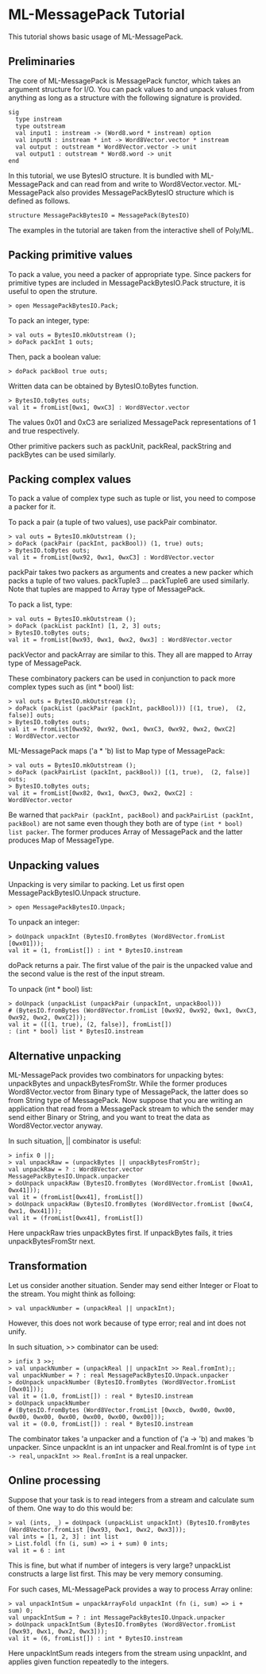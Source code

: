 ML-MessagePack Tutorial
=======================

This tutorial shows basic usage of ML-MessagePack.

## Preliminaries

The core of ML-MessagePack is MessagePack functor, which takes an argument structure for I/O.
You can pack values to and unpack values from anything as long as a structure with the following signature is provided.

    sig
      type instream
      type outstream
      val input1 : instream -> (Word8.word * instream) option
      val inputN : instream * int -> Word8Vector.vector * instream
      val output : outstream * Word8Vector.vector -> unit
      val output1 : outstream * Word8.word -> unit
    end

In this tutorial, we use BytesIO structure. It is bundled with ML-MessagePack and can read from and write to Word8Vector.vector.
ML-MessagePack also provides MessagePackBytesIO structure which is defined as follows.

    structure MessagePackBytesIO = MessagePack(BytesIO)

The examples in the tutorial are taken from the interactive shell of Poly/ML.

## Packing primitive values

To pack a value, you need a packer of appropriate type.
Since packers for primitive types are included in MessagePackBytesIO.Pack structure, it is useful to open the struture.

    > open MessagePackBytesIO.Pack;

To pack an integer, type:

    > val outs = BytesIO.mkOutstream ();
    > doPack packInt 1 outs;

Then, pack a boolean value:

    > doPack packBool true outs;

Written data can be obtained by BytesIO.toBytes function.

    > BytesIO.toBytes outs;
    val it = fromList[0wx1, 0wxC3] : Word8Vector.vector

The values 0x01 and 0xC3 are serialized MessagePack representations of 1 and true respectively.

Other primitive packers such as packUnit, packReal, packString and packBytes can be used similarly.

## Packing complex values

To pack a value of complex type such as tuple or list, you need to compose a packer for it.

To pack a pair (a tuple of two values), use packPair combinator.

    > val outs = BytesIO.mkOutstream ();
    > doPack (packPair (packInt, packBool)) (1, true) outs;
    > BytesIO.toBytes outs;
    val it = fromList[0wx92, 0wx1, 0wxC3] : Word8Vector.vector

packPair takes two packers as arguments and creates a new packer which packs a tuple of two values.
packTuple3 ... packTuple6 are used similarly.
Note that tuples are mapped to Array type of MessagePack.

To pack a list, type:

    > val outs = BytesIO.mkOutstream ();
    > doPack (packList packInt) [1, 2, 3] outs;
    > BytesIO.toBytes outs;
    val it = fromList[0wx93, 0wx1, 0wx2, 0wx3] : Word8Vector.vector

packVector and packArray are similar to this. They all are mapped to Array type of MessagePack.

These combinatory packers can be used in conjunction to pack more complex types such as (int * bool) list:

    > val outs = BytesIO.mkOutstream ();
    > doPack (packList (packPair (packInt, packBool))) [(1, true),  (2, false)] outs;
    > BytesIO.toBytes outs;
    val it = fromList[0wx92, 0wx92, 0wx1, 0wxC3, 0wx92, 0wx2, 0wxC2]
    : Word8Vector.vector

ML-MessagePack maps ('a * 'b) list to Map type of MessagePack:

    > val outs = BytesIO.mkOutstream ();
    > doPack (packPairList (packInt, packBool)) [(1, true),  (2, false)] outs;
    > BytesIO.toBytes outs;
    val it = fromList[0wx82, 0wx1, 0wxC3, 0wx2, 0wxC2] : Word8Vector.vector

Be warned that `packPair (packInt, packBool)` and `packPairList (packInt, packBool)` are not same even though they both are of type `(int * bool) list packer`.
The former produces Array of MessagePack and the latter produces Map of MessageType.

## Unpacking values

Unpacking is very similar to packing. Let us first open MessagePackBytesIO.Unpack structure.

    > open MessagePackBytesIO.Unpack;

To unpack an integer:

    > doUnpack unpackInt (BytesIO.fromBytes (Word8Vector.fromList [0wx01]));
    val it = (1, fromList[]) : int * BytesIO.instream

doPack returns a pair. The first value of the pair is the unpacked value and the second value is the rest of the input stream.

To unpack (int * bool) list:

    > doUnpack (unpackList (unpackPair (unpackInt, unpackBool)))
    # (BytesIO.fromBytes (Word8Vector.fromList [0wx92, 0wx92, 0wx1, 0wxC3, 0wx92, 0wx2, 0wxC2]));
    val it = ([(1, true), (2, false)], fromList[])
    : (int * bool) list * BytesIO.instream

## Alternative unpacking

ML-MessagePack provides two combinators for unpacking bytes: unpackBytes and unpackBytesFromStr.
While the former produces Word8Vector.vector from Binary type of MessagePack, the latter does so from String type of MessagePack.
Now suppose that you are writing an application that read from a MessagePack stream to which the sender may send either Binary or String,
and you want to treat the data as Word8Vector.vector anyway.

In such situation, || combinator is useful:

    > infix 0 ||;
    > val unpackRaw = (unpackBytes || unpackBytesFromStr);
    val unpackRaw = ? : Word8Vector.vector MessagePackBytesIO.Unpack.unpacker
    > doUnpack unpackRaw (BytesIO.fromBytes (Word8Vector.fromList [0wxA1, 0wx41]));
    val it = (fromList[0wx41], fromList[])
    > doUnpack unpackRaw (BytesIO.fromBytes (Word8Vector.fromList [0wxC4, 0wx1, 0wx41]));
    val it = (fromList[0wx41], fromList[])

Here unpackRaw tries unpackBytes first. If unpackBytes fails, it tries unpackBytesFromStr next. 

## Transformation

Let us consider another situation. Sender may send either Integer or Float to the stream.
You might think as folloing:

    > val unpackNumber = (unpackReal || unpackInt);

However, this does not work because of type error; real and int does not unify.

In such situation, >> combinator can be used:

    > infix 3 >>;
    > val unpackNumber = (unpackReal || unpackInt >> Real.fromInt);;
    val unpackNumber = ? : real MessagePackBytesIO.Unpack.unpacker
    > doUnpack unpackNumber (BytesIO.fromBytes (Word8Vector.fromList [0wx01]));
    val it = (1.0, fromList[]) : real * BytesIO.instream
    > doUnpack unpackNumber
    # (BytesIO.fromBytes (Word8Vector.fromList [0wxcb, 0wx00, 0wx00, 0wx00, 0wx00, 0wx00, 0wx00, 0wx00, 0wx00]));
    val it = (0.0, fromList[]) : real * BytesIO.instream

The combinator takes 'a unpacker and a function of ('a -> 'b) and makes 'b unpacker.
Since unpackInt is an int unpacker and Real.fromInt is of type `int -> real`, `unpackInt >> Real.fromInt` is a real unpacker.

## Online processing

Suppose that your task is to read integers from a stream and calculate sum of them.
One way to do this would be:

    > val (ints, _) = doUnpack (unpackList unpackInt) (BytesIO.fromBytes (Word8Vector.fromList [0wx93, 0wx1, 0wx2, 0wx3]));
    val ints = [1, 2, 3] : int list
    > List.foldl (fn (i, sum) => i + sum) 0 ints;
    val it = 6 : int

This is fine, but what if number of integers is very large?
unpackList constructs a large list first. This may be very memory consuming.

For such cases, ML-MessagePack provides a way to process Array online:

    > val unpackIntSum = unpackArrayFold unpackInt (fn (i, sum) => i + sum) 0;
    val unpackIntSum = ? : int MessagePackBytesIO.Unpack.unpacker
    > doUnpack unpackIntSum (BytesIO.fromBytes (Word8Vector.fromList [0wx93, 0wx1, 0wx2, 0wx3]));
    val it = (6, fromList[]) : int * BytesIO.instream

Here unpackIntSum reads integers from the stream using unpackInt, and applies given function repeatedly to the integers.
